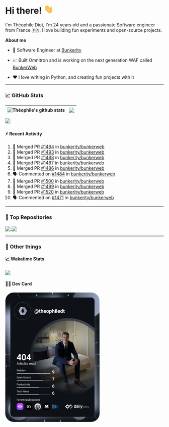 # Hi there! <img src="./wave.gif" width="30px" height="30px" />

I'm Théophile Diot, I'm 24 years old and a passionate Software engineer from France 🇫🇷, I love building fun experiments and open-source projects.

**About me**

- 💼 Software Engineer at [Bunkerity](https://www.bunkerity.com/)

- 📈 Built Omnitron and is working on the next generation WAF called [BunkerWeb](https://www.bunkerweb.io)

- ❤️ I love writing in Python, and creating fun projects with it

---

### 📈 GitHub Stats

| <img align="center" src="https://github-readme-stats.vercel.app/api?username=TheophileDiot&show_icons=true&include_all_commits=true&theme=algolia&hide_border=true&rank_icon=github" alt="Théophile's github stats" /> | <img align="center" src="https://github-readme-stats.vercel.app/api/top-langs/?username=TheophileDiot&layout=compact&theme=algolia&hide_border=true" /> |
| ---------------------------------------------------------------------------------------------------------------------------------------------------------------------------------------------------------------------- | ------------------------------------------------------------------------------------------------------------------------------------------------------- |

![](https://github-readme-activity-graph.vercel.app/graph?username=TheophileDiot&theme=tokyo-night)

#### :zap: Recent Activity

<!--START_SECTION:activity-->
1. 🎉 Merged PR [#1494](https://github.com/bunkerity/bunkerweb/pull/1494) in [bunkerity/bunkerweb](https://github.com/bunkerity/bunkerweb)
2. 🎉 Merged PR [#1493](https://github.com/bunkerity/bunkerweb/pull/1493) in [bunkerity/bunkerweb](https://github.com/bunkerity/bunkerweb)
3. 🎉 Merged PR [#1488](https://github.com/bunkerity/bunkerweb/pull/1488) in [bunkerity/bunkerweb](https://github.com/bunkerity/bunkerweb)
4. 🎉 Merged PR [#1487](https://github.com/bunkerity/bunkerweb/pull/1487) in [bunkerity/bunkerweb](https://github.com/bunkerity/bunkerweb)
5. 🎉 Merged PR [#1486](https://github.com/bunkerity/bunkerweb/pull/1486) in [bunkerity/bunkerweb](https://github.com/bunkerity/bunkerweb)
6. 🗣 Commented on [#1484](https://github.com/bunkerity/bunkerweb/pull/1484#issuecomment-2383318854) in [bunkerity/bunkerweb](https://github.com/bunkerity/bunkerweb)
7. 🎉 Merged PR [#1500](https://github.com/bunkerity/bunkerweb/pull/1500) in [bunkerity/bunkerweb](https://github.com/bunkerity/bunkerweb)
8. 🎉 Merged PR [#1499](https://github.com/bunkerity/bunkerweb/pull/1499) in [bunkerity/bunkerweb](https://github.com/bunkerity/bunkerweb)
9. 🎉 Merged PR [#1520](https://github.com/bunkerity/bunkerweb/pull/1520) in [bunkerity/bunkerweb](https://github.com/bunkerity/bunkerweb)
10. 🗣 Commented on [#1471](https://github.com/bunkerity/bunkerweb/pull/1471#issuecomment-2343008662) in [bunkerity/bunkerweb](https://github.com/bunkerity/bunkerweb)
<!--END_SECTION:activity-->

---

### 🔧 Top Repositories

<a href="https://github.com/bunkerity/bunkerweb">
  <img align="center" src="https://github-readme-stats.vercel.app/api/pin/?username=Bunkerity&repo=bunkerweb&theme=algolia" />
</a>
<a href="https://github.com/TheophileDiot/Omnitron">
  <img align="center" src="https://github-readme-stats.vercel.app/api/pin/?username=TheophileDiot&repo=Omnitron&theme=algolia" />
</a>

---

### 🎉 Other things

#### 📈 Wakatime Stats

<a href="https://wakatime.com/@theophile_bunkerity">
  <img align="center" src="https://github-readme-stats.vercel.app/api/wakatime?username=3aa5ce41-c253-43d9-8441-a721e446a45f&layout=compact&theme=algolia" />
</a>

#### 👨‍💻 Dev Card

<a href="https://app.daily.dev/TheophileDt">
  <img src="./devcard.svg" width="300" alt="Théophile Diot's Dev Card"/>
</a>
